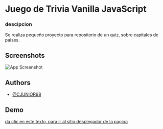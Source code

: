 
# Juego de Trivia Vanilla JavaScript

### descipcion

Se realiza pequeño proyecto para repositorio de un quiz, sobre capitales de paises.






## Screenshots

![App Screenshot](https://i.ibb.co/bmMp1Gz/Preview.png)


## Authors

- [@CJUNIOR98](https://github.com/CJUNIOR98)


## Demo

[da clic en este texto, para ir al sitio desplegador de la pagina](https://keen-lily-2bc357.netlify.app/)

